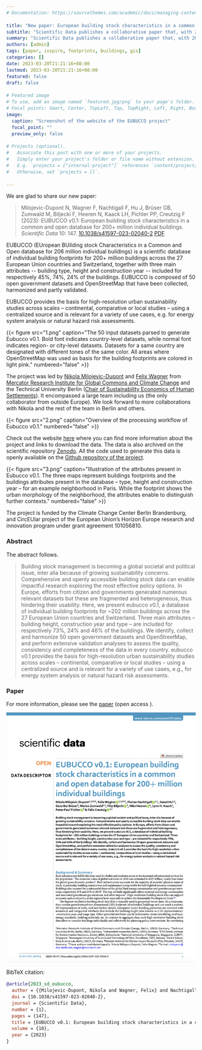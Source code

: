 ```yaml
---
# Documentation: https://sourcethemes.com/academic/docs/managing-content/

title: "New paper: European building stock characteristics in a common and open database"
subtitle: "Scientific Data publishes a collaborative paper that, with 200+ million individual buildings, presents the most comprehensive work on building information globally."
summary: "Scientific Data publishes a collaborative paper that, with 200+ million individual buildings, presents the most comprehensive work on building information globally."
authors: [admin]
tags: [paper, inspire, footprints, buildings, gis]
categories: []
date: 2023-03-20T21:21:16+08:00
lastmod: 2023-03-20T21:21:16+08:00
featured: false
draft: false

# Featured image
# To use, add an image named `featured.jpg/png` to your page's folder.
# Focal points: Smart, Center, TopLeft, Top, TopRight, Left, Right, BottomLeft, Bottom, BottomRight.
image:
  caption: "Screenshot of the website of the EUBUCCO project"
  focal_point: ""
  preview_only: false

# Projects (optional).
#   Associate this post with one or more of your projects.
#   Simply enter your project's folder or file name without extension.
#   E.g. `projects = ["internal-project"]` references `content/project/deep-learning/index.md`.
#   Otherwise, set `projects = []`.

---
```


We are glad to share our new paper:

> Milojevic-Dupont N, Wagner F, Nachtigall F, Hu J, Brüser GB, Zumwald M, Biljecki F, Heeren N, Kaack LH, Pichler PP, Creutzig F (2023): EUBUCCO v0.1: European building stock characteristics in a common and open database for 200+ million individual buildings. _Scientific Data_ 10: 147. [<i class="ai ai-doi-square ai"></i> 10.1038/s41597-023-02040-2](https://doi.org/10.1038/s41597-023-02040-2) [<i class="far fa-file-pdf"></i> PDF](/publication/2023-sd-eubucco/2023-sd-eubucco.pdf)</i>  <i class="ai ai-open-access-square ai"></i>


EUBUCCO (EUropean BUilding stock Characteristics in a Common and Open database for 206 million individual buildings) is a scientific database of individual building footprints for 200+ million buildings across the 27 European Union countries and Switzerland, together with three main attributes -- building type, height and construction year -- included for respectively 45%, 74%, 24% of the buildings.
EUBUCCO is composed of 50 open government datasets and OpenStreetMap that have been collected, harmonized and partly validated.

EUBUCCO provides the basis for high-resolution urban sustainability studies across scales – continental, comparative or local studies – using a centralized source and is relevant for a variety of use cases, e.g. for energy system analysis or natural hazard risk assessments.

{{< figure src="1.png" caption="The 50 input datasets parsed to generate Eubucco v0.1. Bold font indicates country-level datasets, while normal font indicates region- or city-level datasets. Datasets for a same country are designated with different tones of the same color. All areas where OpenStreetMap was used as basis for the building footprints are colored in light pink." numbered="false" >}}

The project was led by [Nikola Milojevic-Dupont](https://milojevicdupontnikola.github.io) and [Felix Wagner](https://www.mcc-berlin.net/en/about/team/wagner-felix.html) from [Mercator Research Institute for Global Commons and Climate Change](https://www.mcc-berlin.net/) and the Technical University Berlin ([Chair of Sustainability Economics of Human Settlements](https://www.susturbecon.tu-berlin.de/sustainability_economics_of_human_settlements/)).
It encompassed a large team including us (the only collaborator from outside Europe).
We look forward to more collaborations with Nikola and the rest of the team in Berlin and others.

{{< figure src="2.png" caption="Overview of the processing workflow of Eubucco v0.1." numbered="false" >}}

Check out the website [here](https://eubucco.com) where you can find more information about the project and links to download the data.
The data is also archived on the scientific repository [Zenodo](https://zenodo.org/record/7225259). 
All the code used to generate this data is openly available on the [Github repository of the project](https://github.com/ai4up/eubucco).


{{< figure src="3.png" caption="Illustration of the attributes present in Eubucco v0.1. The three maps represent buildings footprints and the buildings attributes present in the database – type, height and construction year – for an example neighborhood in Paris. While the footprint shows the urban morphology of the neighborhood, the attributes enable to distinguish further contexts." numbered="false" >}}

The project is funded by the Climate Change Center Berlin Brandenburg, and CircEUlar project of the European Union’s Horizon Europe research and innovation program under grant agreement 101056810.


### Abstract

The abstract follows.

> Building stock management is becoming a global societal and political issue, inter alia because of growing sustainability concerns. Comprehensive and openly accessible building stock data can enable impactful research exploring the most effective policy options. In Europe, efforts from citizen and governments generated numerous relevant datasets but these are fragmented and heterogeneous, thus hindering their usability. Here, we present eubucco v0.1, a database of individual building footprints for ~202 million buildings across the 27 European Union countries and Switzerland. Three main attributes – building height, construction year and type – are included for respectively 73%,
24% and 46% of the buildings. We identify, collect and harmonize 50 open government datasets and OpenStreetMap, and perform extensive validation analyses to assess the quality, consistency and completeness of the data in every country. eubucco v0.1 provides the basis for high-resolution urban sustainability studies across scales – continental, comparative or local studies – using a centralized source and is relevant for a variety of use cases, e.g., for energy system analysis or natural hazard risk assessments.

### Paper 

For more information, please see the [paper](/publication/2023-sd-eubucco/) (open access <i class="ai ai-open-access-square ai"></i>).

[![](page-one.png)](/publication/2023-sd-eubucco/)

BibTeX citation:
```bibtex
@article{2023_sd_eubucco,
  author = {{Milojevic-Dupont, Nikola and Wagner, Felix} and Nachtigall, Florian and Hu, Jiawei and Br{\"u}ser, Geza Boi and Zumwald, Marius and Biljecki, Filip and Heeren, Niko and Kaack, Lynn H. and Pichler, Peter-Paul and Creutzig, Felix},
  doi = {10.1038/s41597-023-02040-2},
  journal = {Scientific Data},
  number = {1},
  pages = {147},
  title = {EUBUCCO v0.1: European building stock characteristics in a common and open database for 200+ million individual buildings},
  volume = {10},
  year = {2023}
}
```
